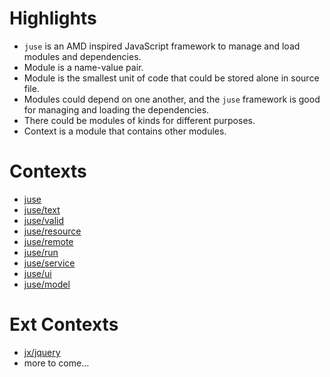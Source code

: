 # Highlights

* `juse` is an AMD inspired JavaScript framework to manage and load modules and dependencies.
* Module is a name-value pair.
* Module is the smallest unit of code that could be stored alone in source file.
* Modules could depend on one another, and the `juse` framework is good for managing and loading the dependencies.
* There could be modules of kinds for different purposes.
* Context is a module that contains other modules.

# Contexts

* [juse](juse)
* [juse/text](juse/text)
* [juse/valid](juse/valid)
* [juse/resource](juse/resource)
* [juse/remote](juse/remote)
* [juse/run](juse/run)
* [juse/service](juse/service)
* [juse/ui](juse/ui)
* [juse/model](juse/model)

# Ext Contexts
* [jx/jquery](jx/jquery)
* more to come...
